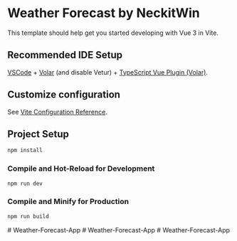 # Weather Forecast by NeckitWin

This template should help get you started developing with Vue 3 in Vite.

## Recommended IDE Setup

[VSCode](https://code.visualstudio.com/) + [Volar](https://marketplace.visualstudio.com/items?itemName=Vue.volar) (and disable Vetur) + [TypeScript Vue Plugin (Volar)](https://marketplace.visualstudio.com/items?itemName=Vue.vscode-typescript-vue-plugin).

## Customize configuration

See [Vite Configuration Reference](https://vitejs.dev/config/).

## Project Setup

```sh
npm install
```

### Compile and Hot-Reload for Development

```sh
npm run dev
```

### Compile and Minify for Production

```sh
npm run build
```
#   W e a t h e r - F o r e c a s t - A p p 
 
 #   W e a t h e r - F o r e c a s t - A p p 
 
 #   W e a t h e r - F o r e c a s t - A p p  
 